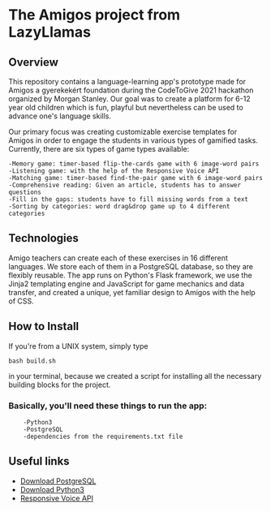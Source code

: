 # **The Amigos project from LazyLlamas**

## **Overview**

This repository contains a language-learning app's prototype made for Amigos a gyerekekért foundation during the
CodeToGive 2021 hackathon organized by Morgan Stanley. Our goal was to create a platform for 6-12 year old children
which is fun, playful but nevertheless can be used to advance one's language skills.

Our primary focus was creating customizable exercise templates for Amigos in order to engage the students in various
types of gamified tasks. Currently, there are six types of game types available:

    -Memory game: timer-based flip-the-cards game with 6 image-word pairs
    -Listening game: with the help of the Responsive Voice API
    -Matching game: timer-based find-the-pair game with 6 image-word pairs
    -Comprehensive reading: Given an article, students has to answer questions
    -Fill in the gaps: students have to fill missing words from a text
    -Sorting by categories: word drag&drop game up to 4 different categories

## **Technologies**

Amigo teachers can create each of these exercises in 16 different languages. We store each of them in a PostgreSQL
database, so they are flexibly reusable. The app runs on Python's Flask framework, we use the Jinja2 templating engine
and JavaScript for game mechanics and data transfer, and created a unique, yet familiar design to Amigos with the help
of CSS.

## **How to Install**

If you're from a UNIX system, simply type

```
bash build.sh
```

in your terminal, because we created a script for installing all the necessary building blocks for the project.

### Basically, you'll need these things to run the app:

        -Python3
        -PostgreSQL
        -dependencies from the requirements.txt file

## Useful links

* [Download PostgreSQL](https://www.postgresql.org/download/)
* [Download Python3](https://www.python.org/downloads/)
* [Responsive Voice API](https://responsivevoice.org/)

